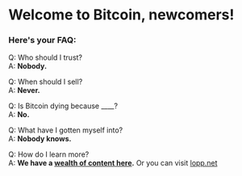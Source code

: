 # Welcome to Bitcoin, newcomers!

<LanguageDropdown/>

### Here's your FAQ:

Q: Who should I trust?  
A: **Nobody.**

Q: When should I sell?  
A: **Never.**

Q: Is Bitcoin dying because ____?  
A: **No.**

Q: What have I gotten myself into?  
A: **Nobody knows.**


Q: How do I learn more?  
A: **We have a [wealth of content here](/translations).** Or you can visit [lopp.net](https://www.lopp.net/bitcoin-information.html)